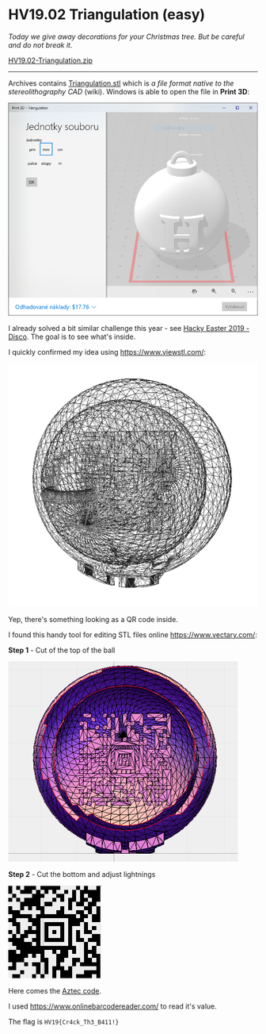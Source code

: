 # HV19.02 Triangulation (easy)

_Today we give away decorations for your Christmas tree. But be careful and do not break it._

[HV19.02-Triangulation.zip](a5f47ab8-f151-4741-b061-d2ab331bf641.zip)

---

Archives contains [Triangulation.stl](Triangulation.stl) which is _a file format native to the
stereolithography CAD_ (wiki). Windows is able to open the file in **Print 3D**:

![](Print3D.png)

I already solved a bit similar challenge this year - see [Hacky Easter 2019 - Disco](../../HackyEaster2019/ch04/README.md).
The goal is to see what's inside.

I quickly confirmed my idea using https://www.viewstl.com/:

![](viewstl.png)

Yep, there's something looking as a QR code inside.

I found this handy tool for editing STL files online https://www.vectary.com/:

**Step 1** - Cut of the top of the ball

![](step1-open.png)

**Step 2** - Cut the bottom and adjust lightnings

![](step2-aztec.png)

Here comes the [Aztec code](https://en.wikipedia.org/wiki/Aztec_Code). 

I used https://www.onlinebarcodereader.com/ to read it's value.

The flag is `HV19{Cr4ck_Th3_B411!}`